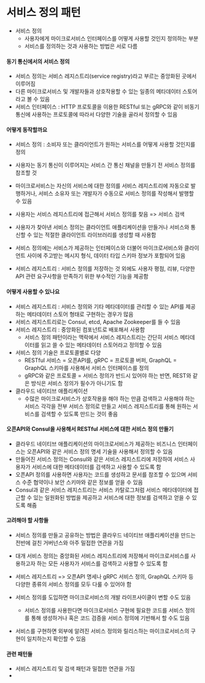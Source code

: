 # 서비스 정의 패턴



* 서비스 정의
  * 사용자에게 마이크로서비스 인터페이스를 어떻게 사용할 것인지 정의하는 부분&#x20;
  * 서비스를 정의하는 것과 사용하는 방법은 서로 다름&#x20;

#### 동기 통신에서의 서비스 정의&#x20;

* 서비스 정의는 서비스 레지스트리(service registry)라고 부르는 중앙화된 곳에서 이루어짐&#x20;
* 다른 마이크로서비스 및 개발자들과 상호작용할 수 있는 일종의 메타데이터 스토어라고 볼 수 있음&#x20;
* 서비스 인터페이스 : HTTP 프로토콜을 이용한 RESTful 또는 gRPC와 같이 비동기 통신에 사용하는 프로토콜에 따라서 다양한 기술을 골라서 정의할 수 있음&#x20;

#### 어떻게 동작할까요&#x20;

* 서비스 정의 : 소비자 또는 클라이언트가 원하는 서비스를 어떻게 사용할 것인지를 정의&#x20;
* 사용자는 동기 통신이 이루어지는 서비스 간 통신 채널을 만들기 전 서비스 정의를 참조할 것
* 마이크로서비스는 자신의 서비스에 대한 정의를 서비스 레지스트리에 자동으로 발행하거나, 서비스 소유자 또는 개발자가 수동으로 서비스 정의를 작성해서 발행할 수 있음&#x20;
* 사용자는 서비스 레지스트리에 접근해서 서비스 정의를 찾음 => 서비스 검색&#x20;



* 사용자가 찾아낸 서비스 정의는 클라이언트 애플리케이션을 만들거나 서비스와 통신할 수 있는 적절한 클라이언트 라이브러리를 생성할 때 사용함&#x20;
* 서비스 정의에는 서비스가 제공하는 인터페이스와 더불어 마이크로서비스와 클라이언트 사이에 주고받는 메시지 형식, 데이터 타입 스키마 정보가 포함되어 있음&#x20;



* 서비스 레지스트리 : 서비스 정의를 저장하는 것 외에도 사용자 평점, 리뷰, 다양한 API 관련 요구사항을 만족하기 위한 부수적인 기능을 제공함&#x20;



#### 어떻게 사용할 수 있나요&#x20;

* 서비스 레지스트리 : 서비스 정의와 기타 메타데이터를 관리할 수 있는 API를 제공하는 메타데이터 스토어 형태로 구현하는 경우가 많음&#x20;
* 서비스 레지스트리로는 Consul, etcd, Apache Zookeeper를 들 수 있음&#x20;
* 서비스 레지스트리 : 중앙화된 컴포넌트로 배포해서 사용함&#x20;
  * 서비스 정의 패턴이라는 맥락에서 서비스 레지스트리는 간단히 서비스 메타데이터를 읽고 쓸 수 있는 메타데이터 스토어라고 정의할 수 있음&#x20;
* 서비스 정의 기술은 프로토콜별로 다양&#x20;
  * RESTful 서비스 = 오픈API를, gRPC = 프로토콜 버퍼, GraphQL = GraphQL 스키마를 사용해서 서비스 인터페이스를 정의
  * gRPC와 같은 프로토콜 = 서비스 정의가 반드시 있어야 하는 반면, REST와 같은 방식은 서비스 정의가 필수가 아니기도 함&#x20;
* 클라우드 네이티브 애플리케이션
  * 수많은 마이크로서비스가 상호작용을 해야 하는 만큼 검색하고 사용해야 하는 서비스 각각을 전부 서비스 정의로 만들고 서비스 레지스트리를 통해 원하는 서비스를 검색할 수 있도록 만드는 것이 좋음&#x20;

#### 오픈API와 Consul을 사용해서 RESTful 서비스에 대한 서비스 정의 만들기&#x20;

* 클라우드 네이티브 애플리케이션의 마이크로서비스가 제공하는 비즈니스 인터페이스는 오픈API와 같은 서비스 정의 명세 기술을 사용해서 정의할 수 있음&#x20;
* 만들어진 서비스 정의는 Consul와 같은 서비스 레지스트리에 저장하여 서비스 사용자가 서비스에 대한 메타데이터를 검색하고 사용할 수 있도록 함&#x20;
* 오픈API 정의를 사용하면 사용자는 코드를 생성하고 문서를 참조할 수 있으며 서비스 수준 협약이나 보안 스키마와 같은 정보를 얻을 수 있음&#x20;
* Consul과 같은 서비스 레지스트리는 서비스 카탈로그처럼 서비스 메타데이터에 접근할 수 있는 일원화된 방법을 제공하고 서비스에 대한 정보를 검색하고 얻을 수 있도록 해줌&#x20;

#### 고려해야 할 사항들&#x20;

* 서비스 정의를 만들고 공유하는 방법은 클라우드 네이티브 애플리케이션을 만드는 전반에 걸친 거버넌스와 아주 밀접한 연관을 가짐&#x20;
* 대개 서비스 정의는 중앙화된 서비스 레지스트리에 저장해서 마이크로서비스를 사용하고자 하는 모든 사용자가 서비스를 검색하고 사용할 수 있도록 함&#x20;
* 서비스 레지스트리 => 오픈API 명세나 gRPC 서비스 정의, GraphQL 스키마 등 다양한 종류의 서비스 정의를 모두 다룰 수 있어야 함&#x20;



* 서비스 정의를 도입하면 마이크로서비스의 개발 라이프사이클이 변할 수도 있음&#x20;
  * 서비스 정의를 사용한다면 마이크로서비스 구현에 필요한 코드를 서비스 정의를 통해 생성하거나 혹은 코드 검증을 서비스 정의에 기반해서 할 수도 있음&#x20;
* 서비스를 구현하면 외부에 알려진 서비스 정의와 릴리스하는 마이크로서비스의 구현이 일치하는지 확인할 수 있음&#x20;

#### 관련 패턴들&#x20;

* 서비스 레지스트리 및 검색 패턴과 밀접한 연관을 가짐&#x20;
*





